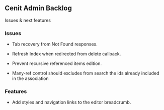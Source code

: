 
## Cenit Admin Backlog

Issues & next features

### Issues

- Tab recovery from Not Found responses.

- Refresh Index when redirected from delete callback.

- Prevent recursive referenced items edition.
 
- Many-ref control should excludes from search the ids already included in the association


### Features

- Add styles and navigation links to the editor breadcrumb.
